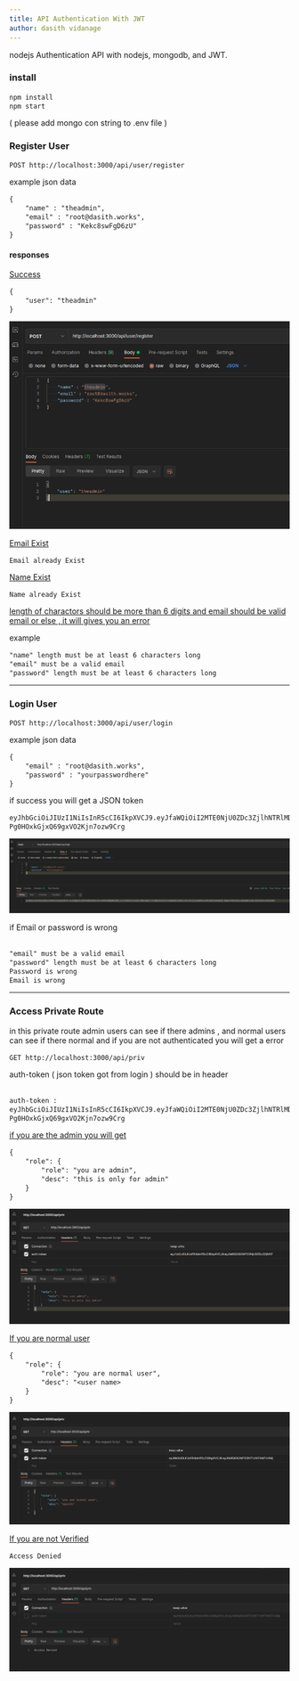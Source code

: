 ```yaml
---
title: API Authentication With JWT
author: dasith vidanage
---
```


nodejs Authentication API with nodejs, mongodb, and JWT.

### install 

```
npm install
npm start

```
( please add mongo con string to .env file )

### Register User 

```
POST http://localhost:3000/api/user/register

```

example json data

```
{
    "name" : "theadmin",
    "email" : "root@dasith.works",
    "password" : "Kekc8swFgD6zU"
}

```

#### responses 

<u> Success </u>


```
{
    "user": "theadmin"
}

```

<img src='https://raw.githubusercontent.com/dasithsv/API-Authentication-With-JWT/main/images/createacc.png'>


<u> Email Exist  </u>


```
Email already Exist

```

<u> Name Exist  </u>


```
Name already Exist

```

<u> length of charactors should be more than 6 digits and email should be valid email or else , it will gives you an error </u>

example 


```
"name" length must be at least 6 characters long
"email" must be a valid email
"password" length must be at least 6 characters long

```


---


### Login User 

```
POST http://localhost:3000/api/user/login

```

example json data

```
{
    "email" : "root@dasith.works",
    "password" : "yourpasswordhere"
}

```

if success you will get a JSON token 

```
eyJhbGciOiJIUzI1NiIsInR5cCI6IkpXVCJ9.eyJfaWQiOiI2MTE0NjU0ZDc3ZjlhNTRlMDBmMDU3NzciLCJuYW1lIjoidGhlYWRtaW4iLCJlbWFpbCI6InJvb3RAZGFzaXRoLndvcmtzIiwiaWF0IjoxNjI4NzI3NjY5fQ.PFJldSFVDrSoJ-Pg0HOxkGjxQ69gxVO2Kjn7ozw9Crg

```

<img src='https://raw.githubusercontent.com/dasithsv/API-Authentication-With-JWT/main/images/login.png'>


if Email or password is wrong 

```

"email" must be a valid email
"password" length must be at least 6 characters long
Password is wrong
Email is wrong

```

---

### Access Private Route 

in this private route admin users can see if there admins , and normal users can see if there normal and if you are not authenticated you will get a error

```
GET http://localhost:3000/api/priv

```

auth-token ( json token got from login ) should be in header 

```

auth-token : eyJhbGciOiJIUzI1NiIsInR5cCI6IkpXVCJ9.eyJfaWQiOiI2MTE0NjU0ZDc3ZjlhNTRlMDBmMDU3NzciLCJuYW1lIjoidGhlYWRtaW4iLCJlbWFpbCI6InJvb3RAZGFzaXRoLndvcmtzIiwiaWF0IjoxNjI4NzI3NjY5fQ.PFJldSFVDrSoJ-Pg0HOxkGjxQ69gxVO2Kjn7ozw9Crg

```


<u> if you are the admin you will get </u>

```
{
    "role": {
        "role": "you are admin",
        "desc": "this is only for admin"
    }
}

```

<img src='https://raw.githubusercontent.com/dasithsv/API-Authentication-With-JWT/main/images/adminrole.png'>


<u> If you are normal user  </u>


```
{
    "role": {
        "role": "you are normal user",
        "desc": "<user name>
    }
}

```

<img src='https://raw.githubusercontent.com/dasithsv/API-Authentication-With-JWT/main/images/rolenormaluser.png'>

<u> If you are not Verified </u>

```
Access Denied

```

<img src='https://raw.githubusercontent.com/dasithsv/API-Authentication-With-JWT/main/images/noaccess.png '>